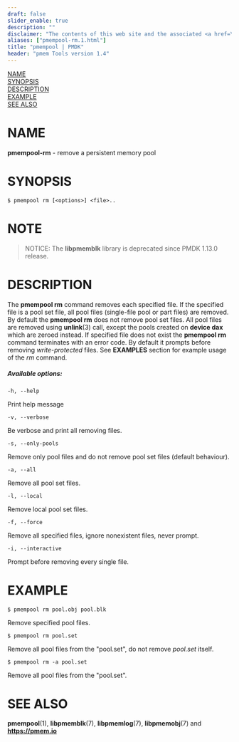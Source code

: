 ```yaml
---
draft: false
slider_enable: true
description: ""
disclaimer: "The contents of this web site and the associated <a href=\"https://github.com/pmem\">GitHub repositories</a> are BSD-licensed open source."
aliases: ["pmempool-rm.1.html"]
title: "pmempool | PMDK"
header: "pmem Tools version 1.4"
---
```


[comment]: <> (SPDX-License-Identifier: BSD-3-Clause)
[comment]: <> (Copyright 2016-2023, Intel Corporation)

[comment]: <> (pmempool-rm.1 -- man page for pmempool-rm)

[NAME](#name)<br />
[SYNOPSIS](#synopsis)<br />
[DESCRIPTION](#description)<br />
[EXAMPLE](#example)<br />
[SEE ALSO](#see-also)<br />

# NAME #

**pmempool-rm** - remove a persistent memory pool

# SYNOPSIS #

```
$ pmempool rm [<options>] <file>..
```

# NOTE #

> NOTICE:
The **libpmemblk** library is deprecated since PMDK 1.13.0 release.

# DESCRIPTION #

The **pmempool rm** command removes each specified file. If the specified file
is a pool set file, all pool files (single-file pool or part files) are removed.
By default the **pmempool rm** does not remove pool set
files. All pool files are removed using **unlink**(3) call,
except the pools created on **device dax** which are zeroed instead.
If specified file does not exist the **pmempool rm** command terminates with an error code.
By default it prompts before removing *write-protected* files.
See **EXAMPLES** section for example usage of the *rm* command.

##### Available options: #####

`-h, --help`

Print help message

`-v, --verbose`

Be verbose and print all removing files.

`-s, --only-pools`

Remove only pool files and do not remove pool set files (default behaviour).

`-a, --all`

Remove all pool set files.

`-l, --local`

Remove local pool set files.

`-f, --force`

Remove all specified files, ignore nonexistent files, never prompt.

`-i, --interactive`

Prompt before removing every single file.

# EXAMPLE #

```
$ pmempool rm pool.obj pool.blk
```

Remove specified pool files.

```
$ pmempool rm pool.set
```

Remove all pool files from the "pool.set", do not remove *pool.set* itself.

```
$ pmempool rm -a pool.set
```

Remove all pool files from the "pool.set".

# SEE ALSO #

**pmempool**(1), **libpmemblk**(7), **libpmemlog**(7),
**libpmemobj**(7) and **<https://pmem.io>**
